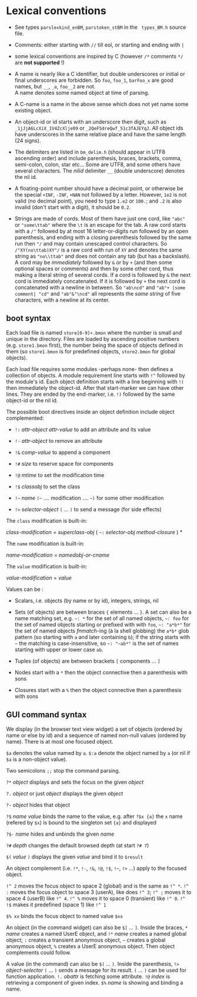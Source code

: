 <!-- file bootsyntax.md -->

# Lexical conventions #

* See types `parslexkind_enBM`, `parstoken_stBM` in the ` types_BM.h`
  source file.

* Comments: either starting with `//` till eol, or starting and ending
  with `|`

* some lexical conventions are inspired by C (however `/*`
  comments `*/` are **not supported** !)
  
* A name is nearly like a C identifier, but double underscores or
  initial or final underscores are forbidden. So `foo`, `foo_1`,
  `barFoo_x` are good names, but `__`, `_a`, `foo__2` are not.  
  A name denotes some named object at time of parsing.
  
* A C-name is a name in the above sense which does not yet name
  some existing object.

* An object-id or id starts with an underscore then digit, such as
  `_1jJjA6LcXiX_1V4ZcXlje09` or `_2QeF5dreQwf_51c3fAJEYqJ`. All object
  ids have underscores in the same relative place and have the same
  length (24 signs).
  
* The delimiters are listed in `bm_delim.h` (should appear in UTF8
  ascending order) and include parenthesis, braces, brackets, comma,
  semi-colon, colon, star etc... Some are UTF8, and some others have
  several characters. The *nilid* delimiter `__` (double underscore)
  denotes the nil id.
  
* A floating-point number should have a decimal point, or otherwise be
  the special `+INF`, `-INF`, `+NAN` not followed by a
  letter. However, `1e2` is not valid (no decimal point), you need to
  type `1.e2` or `100.`; and `.2` is also invalid (don't start with a
  digit), it should be `0.2`.

* Strings are made of cords. Most of them have just one cord, like
  `"abc"` or `"some\ttab"` where the `\t` is an escape for the tab. A
  raw cord starts with a `/"` followed by at most 16 letter-or-digits
  run followed by an open parenthesis, and ending with a closing parenthesis
  followed by the same run then `"/`  and may contain unescaped
  control characters. So `/"XY(no\ttab)XY"/` is a raw cord with run of
  `XY` and denotes the same string as `"no\\ttab"` and does not
  contain any tab (but has a backslash). A cord may be *immediately*
  followed by `&` or by `+` (and then some optional spaces or
  comments) and then by some other cord, thus making a literal string
  of several cords. If a cord is followed by `&` the next cord is
  immediately concatenated. If it is followed by `+` the next cord is
  concatenated with a newline in between. So `"ab\ncd"` and `"ab"+
  |some comment| "cd"` and `"ab"&"\ncd"` all represents the *same
  string* of five characters, with a newline at its center.

## boot syntax

Each load file is named `store[0-9]+.bmon` where the number is small
and unique in the directory. Files are loaded by ascending positive
numbers (e.g. `store1.bmon` first), the number being the space of
objects defined in them (so `store1.bmon` is for predefined objects,
`store2.bmon` for global objects).

Each load file requires some modules -perhaps none- then defines a
collection of objects. A module requirement line starts with `!^`
followed by the module's id.  Each object definition starts with a
line beginning with `!(` then immediately the object-id. After that
start-marker we can have other lines. They are ended by the
end-marker, i.e. `!)` followed by the same object-id or the nil id.

The possible boot directives inside an object definition include
object complemented:

* `!:` *attr-object* *attr-value* to add an attribute and its value

* `!-` *attr-object* to remove an attribute

* `!&` *comp-value* to append a component

* `!#` *size* to reserve space for components

* `!@` *mtime*  to set the modification time

* `!$` *classobj* to set the class

* `!~` *name* `(~` .... modification .... `~)` for some other modification

* `!>` *selector-object* `(` ... `)` to send a message (for side effects)

The `class`  modification is built-in:

*class-modification* = *superclass-obj* ( `~:` *selector-obj* *method-closure* ) *


The `name` modification is built-in:

*name-modification* = *namedobj-or-cname*

The `value` modification is built-in:

*value-modification* = *value*


Values can be :

* Scalars, i.e. objects (by name or by id), integers, strings, nil

* Sets (of objects) are between braces `{` elements ... `}`.  A set
can also be a name matching set, e.g. `~: *` for the set of all named
objects, `~: foo` for the set of named objects starting or prefixed
with with `foo`, `~: "a*b*"` for the set of named objects
*fnmatch*-ing (à la shell globbing) the `a*b*` glob pattern (so
starting with `a` and later containing `b`); if the string starts with
`~` the matching is case-insensitive, so `~: "~ab*"` is the set of
names starting with upper or lower case `ab`.

* Tuples (of objects) are between brackets `[` components ... `]`

* Nodes start with a `*` then the object connective then a parenthesis
  with sons
  
* Closures start with a `%` then the object connective then a parenthesis
  with sons

## GUI command syntax

We display (in the browser text view widget) a set of objects (ordered
by name or else by id) and a sequence of named non-null values
(ordered by name). There is at most one focused object.

`$a` denotes the value named by `a`. `$:a` denote the object named by
`a` (or nil if `$a` is a non-object value).

Two semicolons `;;` stop the command parsing.

`?*` *object* displays and sets the focus on the given *object*

`?.` *object* or just *object* displays the given *object*

`?-` *object* hides that object

`?$` *name* *value* binds the name to the value, e.g. after `?$x {a}` the `x` name (refered by `$x`) is bound to the singleton set `{a}` and displayed

`?$-` *name* hides and unbinds the given *name*

`?#` *depth* changes the default browsed depth (at start `?# 7`)

`$(` *value* `)` displays the given *value* and bind it to `$result`

An object complement (i.e. `!*`, `!-`, `!&`, `!@`, `!$`, `!~`, `!>`
...) apply to the focused object.

`!^ 2` moves the focus object to space 2 (global) and is the same as
`!^ *`.  `!^ :` moves the focus object to space 3 (userA), like does
`!^ 3`; `!^ ;` moves it to space 4 (userB) like `!^ 4`. `!^ %` moves
it to space 0 (transient) like `!^ 0`. `!^ !$` makes it predefined
(space 1) like `!^ 1`

`$% xx` binds the focus object to named value `$xx` 


An object (in the command widget) can also be `$[` ... `]`.  Inside
the braces, `*` *name* creates a named UserE object, and `!*` *name*
creates a named global object; `:` creates a transient anonymous
object, `~` creates a global anonymous object, `%` creates a UserE
anonymous object. Then object complements could follow.

A value (in the command) can also be `$(` ... `)`. Inside the
parenthesis, `!>` *object-selector* `(` ...  `)` sends a message for
its result. `(` ... `)` can be used for function application. `!.`
*obattr* is fetching some attribute. `!@` *index* is retrieving a
component of given index. `$%` *name* is showing and binding a name.
